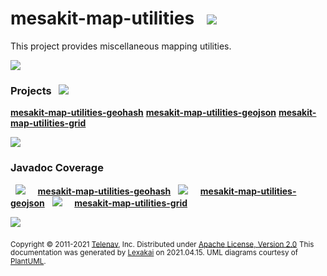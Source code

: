 # mesakit-map-utilities &nbsp;&nbsp;![](https://www.kivakit.org/images/toolbox-40.png)

This project provides miscellaneous mapping utilities.

![](https://www.kivakit.org/images/horizontal-line.png)

[//]: # (start-user-text)



[//]: # (end-user-text)

### Projects &nbsp; ![](https://www.kivakit.org/images/gears-40.png)

[**mesakit-map-utilities-geohash**](geohash/README.md)
[**mesakit-map-utilities-geojson**](geojson/README.md)
[**mesakit-map-utilities-grid**](grid/README.md)

![](https://www.kivakit.org/images/short-horizontal-line.png)

### Javadoc Coverage

&nbsp;  ![](https://www.kivakit.org/images/meter-40-12.png) &nbsp; &nbsp; [**mesakit-map-utilities-geohash**](geohash/README.md)
&nbsp;  ![](https://www.kivakit.org/images/meter-30-12.png) &nbsp; &nbsp; [**mesakit-map-utilities-geojson**](geojson/README.md)
&nbsp;  ![](https://www.kivakit.org/images/meter-50-12.png) &nbsp; &nbsp; [**mesakit-map-utilities-grid**](grid/README.md)

[//]: # (start-user-text)



[//]: # (end-user-text)

![](https://www.kivakit.org/images/horizontal-line.png)

<sub>Copyright &#169; 2011-2021 [Telenav](http://telenav.com), Inc. Distributed under [Apache License, Version 2.0](LICENSE)</sub>
<sub>This documentation was generated by [Lexakai](https://github.com/Telenav/lexakai) on 2021.04.15. UML diagrams courtesy
of [PlantUML](http://plantuml.com).</sub>

